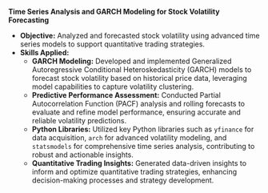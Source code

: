 
**Time Series Analysis and GARCH Modeling for Stock Volatility Forecasting**

- **Objective:** Analyzed and forecasted stock volatility using advanced time series models to support quantitative trading strategies.
- **Skills Applied:**
  - **GARCH Modeling:** Developed and implemented Generalized Autoregressive Conditional Heteroskedasticity (GARCH) models to forecast stock volatility based on historical price data, leveraging model capabilities to capture volatility clustering.
  - **Predictive Performance Assessment:** Conducted Partial Autocorrelation Function (PACF) analysis and rolling forecasts to evaluate and refine model performance, ensuring accurate and reliable volatility predictions.
  - **Python Libraries:** Utilized key Python libraries such as `yfinance` for data acquisition, `arch` for advanced volatility modeling, and `statsmodels` for comprehensive time series analysis, contributing to robust and actionable insights.
  - **Quantitative Trading Insights:** Generated data-driven insights to inform and optimize quantitative trading strategies, enhancing decision-making processes and strategy development.

